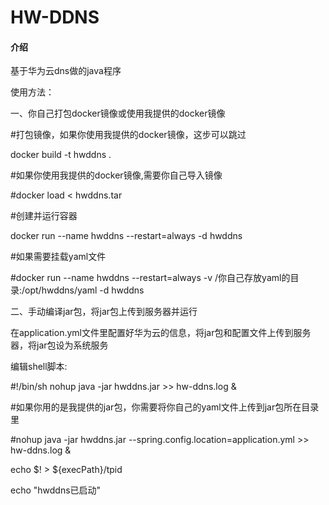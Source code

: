 # HW-DDNS

#### 介绍

基于华为云dns做的java程序

使用方法：

一、你自己打包docker镜像或使用我提供的docker镜像

#打包镜像，如果你使用我提供的docker镜像，这步可以跳过

docker build -t hwddns .

#如果你使用我提供的docker镜像,需要你自己导入镜像

#docker load < hwddns.tar

#创建并运行容器

docker run --name hwddns --restart=always -d hwddns

#如果需要挂载yaml文件

#docker run --name hwddns --restart=always -v /你自己存放yaml的目录:/opt/hwddns/yaml -d hwddns



二、手动编译jar包，将jar包上传到服务器并运行

在application.yml文件里配置好华为云的信息，将jar包和配置文件上传到服务器，将jar包设为系统服务

编辑shell脚本:

#!/bin/sh
nohup java -jar hwddns.jar >> hw-ddns.log &

#如果你用的是我提供的jar包，你需要将你自己的yaml文件上传到jar包所在目录里

#nohup java -jar hwddns.jar --spring.config.location=application.yml  >> hw-ddns.log &

echo $! > ${execPath}/tpid

echo "hwddns已启动"

